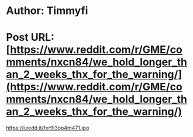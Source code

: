 # Author: Timmyfi
# Post URL: [https://www.reddit.com/r/GME/comments/nxcn84/we_hold_longer_than_2_weeks_thx_for_the_warning/](https://www.reddit.com/r/GME/comments/nxcn84/we_hold_longer_than_2_weeks_thx_for_the_warning/)


https://i.redd.it/fxr9i3op4m471.jpg